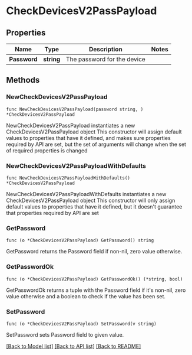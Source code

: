 # CheckDevicesV2PassPayload

## Properties

Name | Type | Description | Notes
------------ | ------------- | ------------- | -------------
**Password** | **string** | The password for the device | 

## Methods

### NewCheckDevicesV2PassPayload

`func NewCheckDevicesV2PassPayload(password string, ) *CheckDevicesV2PassPayload`

NewCheckDevicesV2PassPayload instantiates a new CheckDevicesV2PassPayload object
This constructor will assign default values to properties that have it defined,
and makes sure properties required by API are set, but the set of arguments
will change when the set of required properties is changed

### NewCheckDevicesV2PassPayloadWithDefaults

`func NewCheckDevicesV2PassPayloadWithDefaults() *CheckDevicesV2PassPayload`

NewCheckDevicesV2PassPayloadWithDefaults instantiates a new CheckDevicesV2PassPayload object
This constructor will only assign default values to properties that have it defined,
but it doesn't guarantee that properties required by API are set

### GetPassword

`func (o *CheckDevicesV2PassPayload) GetPassword() string`

GetPassword returns the Password field if non-nil, zero value otherwise.

### GetPasswordOk

`func (o *CheckDevicesV2PassPayload) GetPasswordOk() (*string, bool)`

GetPasswordOk returns a tuple with the Password field if it's non-nil, zero value otherwise
and a boolean to check if the value has been set.

### SetPassword

`func (o *CheckDevicesV2PassPayload) SetPassword(v string)`

SetPassword sets Password field to given value.



[[Back to Model list]](../README.md#documentation-for-models) [[Back to API list]](../README.md#documentation-for-api-endpoints) [[Back to README]](../README.md)


